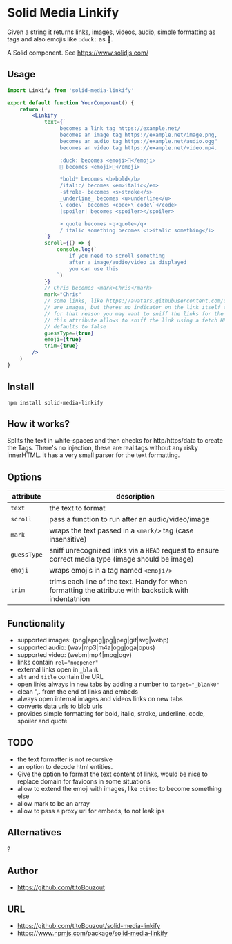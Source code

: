 # Solid Media Linkify

Given a string it returns links, images, videos, audio, simple formatting as tags and also emojis like `:duck:` as 🦆.

A Solid component. See https://www.solidjs.com/

## Usage

```jsx
import Linkify from 'solid-media-linkify'

export default function YourComponent() {
	return (
		<Linkify
			text={`
				 becomes a link tag https://example.net/
				 becomes an image tag https://example.net/image.png,
				 becomes an audio tag https://example.net/audio.ogg"
				 becomes an video tag https://example.net/video.mp4.

				 :duck: becomes <emoji>🦆</emoji>
				 🦆 becomes <emoji>🦆</emoji>

				 *bold* becomes <b>bold</b>
				 /italic/ becomes <em>italic</em>
				 -stroke- becomes <s>stroke</s>
				 _underline_ becomes <u>underline</u>
				 \`code\` becomes <code>\`code\`</code>
				 |spoiler| becomes <spoiler></spoiler>

				 > quote becomes <q>quote</q>
				 / italic something becomes <i>italic something</i>
			`}
			scroll={() => {
				console.log(`
					if you need to scroll something
					after a image/audio/video is displayed
					you can use this
				`)
			}}
			// Chris becomes <mark>Chris</mark>
			mark="Chris"
			// some links, like https://avatars.githubusercontent.com/u/64156?s=60&v=4
			// are images, but theres no indicator on the link itself that its an image
			// for that reason you may want to sniff the links for the contentType
			// this attribute allows to sniff the link using a fetch HEAD request
			// defaults to false
			guessType={true}
			emoji={true}
			trim={true}
		/>
	)
}
```

## Install

`npm install solid-media-linkify`

## How it works?

Splits the text in white-spaces and then checks for http/https/data to create the Tags. There's no injection, these are real tags without any risky innerHTML. It has a very small parser for the text formatting.

## Options

| attribute   | description                                                                                           |
| ----------- | ----------------------------------------------------------------------------------------------------- |
| `text`      | the text to format                                                                                    |
| `scroll`    | pass a function to run after an audio/video/image                                                     |
| `mark`      | wraps the text passed in a `<mark/>` tag (case insensitive)                                           |
| `guessType` | sniff unrecognized links via a `HEAD` request to ensure correct media type (image should be image)    |
| `emoji`     | wraps emojis in a tag named `<emoji/>`                                                                |
| `trim`      | trims each line of the text. Handy for when formatting the attribute with backstick with indentatnion |

## Functionality

- supported images: (png|apng|jpg|jpeg|gif|svg|webp)
- supported audio: (wav|mp3|m4a|ogg|oga|opus)
- supported video: (webm|mp4|mpg|ogv)
- links contain `rel="noopener"`
- external links open in `_blank`
- `alt` and `title` contain the URL
- open links always in new tabs by adding a number to `target="_blank0"`
- clean ",. from the end of links and embeds
- always open internal images and videos links on new tabs
- converts data urls to blob urls
- provides simple formatting for bold, italic, stroke, underline, code, spoiler and quote

## TODO

- the text formatter is not recursive
- an option to decode html entities.
- Give the option to format the text content of links, would be nice to replace domain for favicons in some situations
- allow to extend the emoji with images, like `:tito:` to become something else
- allow mark to be an array
- allow to pass a proxy url for embeds, to not leak ips

## Alternatives

?

## Author

- https://github.com/titoBouzout

## URL

- https://github.com/titoBouzout/solid-media-linkify
- https://www.npmjs.com/package/solid-media-linkify
